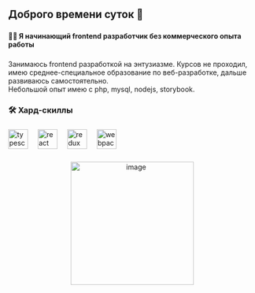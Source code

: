<h2 align="left">Доброго времени суток 👋</h2>

###

<h4 align="left">👩‍💻 Я начинающий frontend разработчик без коммерческого опыта работы</h4>

###

<p align="left">Занимаюсь frontend разработкой на энтузиазме. Курсов не проходил, имею среднее-специальное образование по веб-разработке, дальше развиваюсь самостоятельно.<br>Небольшой опыт имею с php, mysql, nodejs, storybook.</p>

<h3 align="left">🛠 Хард-скиллы</h3>

###

<div align="left">
  <img src="https://cdn.simpleicons.org/typescript/3178C6" height="40" alt="typescript logo"  />
  <img width="12" />
  <img src="https://cdn.simpleicons.org/react/61DAFB" height="40" alt="react logo"  />
  <img width="12" />
  <img src="https://cdn.simpleicons.org/redux/764ABC" height="40" alt="redux logo"  />
  <img width="12" />
  <img src="https://cdn.simpleicons.org/webpack/8DD6F9" height="40" alt="webpack logo"  />
</div>

###

<div align="center">
  <a href='https://t.me/fedyuncev'>
    <img width="250" height="250" alt="image" src="https://github.com/user-attachments/assets/3aef2fec-a00f-431e-8c05-21cf851df017" />
  </a>
</div>
